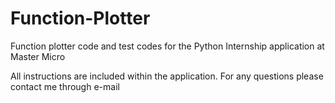 # Function-Plotter
Function plotter code and test codes for the Python Internship application at Master Micro

All instructions are included within the application.
For any questions please contact me through e-mail
